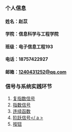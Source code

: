 ### 个人信息
#### 姓名：赵苡
#### 学院：信息科学与工程学院
#### 班级：电子信息工程193
#### 电话：18757422927
#### 邮箱：1240431252@qq.com

### 信号与系统实践环节
1. <a href="https://github.com/zy-927/-/blob/main/%E5%A4%8D%E6%8C%87%E6%95%B0%E4%BF%A1%E5%8F%B7">复指数信号</a>
2. <a href="https://github.com/zy-927/-/blob/main/%E6%8C%87%E6%95%B0%E5%87%BD%E6%95%B0">指数信号</a>
3. <a href="https://github.com/zy-927/-/blob/main/%E8%BF%9E%E7%BB%AD%E5%87%BD%E6%95%B0">连续函数</a>
4. <a href="https://github.com/zy-927/-/blob/main/%E9%98%B6%E8%B7%83%E4%BF%A1%E5%8F%B7">阶跃信号</ a >
5. <a href="https://github.com/zy-927/-/blob/main/%E6%8C%89%E9%92%AE">按钮</a>
